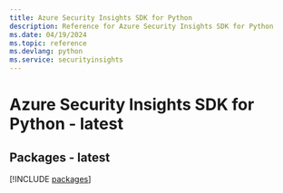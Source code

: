 ```yaml
---
title: Azure Security Insights SDK for Python
description: Reference for Azure Security Insights SDK for Python
ms.date: 04/19/2024
ms.topic: reference
ms.devlang: python
ms.service: securityinsights
---
```

# Azure Security Insights SDK for Python - latest
## Packages - latest
[!INCLUDE [packages](security-insights-index.md)]